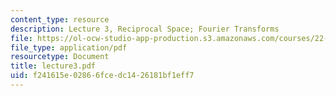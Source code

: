 ```yaml
---
content_type: resource
description: Lecture 3, Reciprocal Space; Fourier Transforms
file: https://ol-ocw-studio-app-production.s3.amazonaws.com/courses/22-058-principles-of-medical-imaging-fall-2002/f241615e02866fcedc1426181bf1eff7_lecture3.pdf
file_type: application/pdf
resourcetype: Document
title: lecture3.pdf
uid: f241615e-0286-6fce-dc14-26181bf1eff7
---
```

